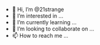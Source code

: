 - 👋 Hi, I’m @21strange
- 👀 I’m interested in ...
- 🌱 I’m currently learning ...
- 💞️ I’m looking to collaborate on ...
- 📫 How to reach me ...

<!---
21strange/21strange is a ✨ special ✨ repository because its `README.md` (this file) appears on your GitHub profile.
You can click the Preview link to take a look at your changes.
--->
